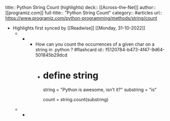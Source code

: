 title:: Python String Count (highlights)
deck:: [[Across-the-Net]]
author:: [[programiz.com]]
full-title:: "Python String Count"
category:: #articles
url:: https://www.programiz.com/python-programming/methods/string/count

- Highlights first synced by [[Readwise]] [[Monday, 31-10-2022]]
	- -
		- How can you count the occurrences of a given char on a string in .python ? #flashcard
		  id:: f5120784-b473-4f47-9d64-501845b29dcd
			- # define string
			  string = "Python is awesome, isn't it?"
			  substring = "is"
			  
			  count = string.count(substring)
	- -